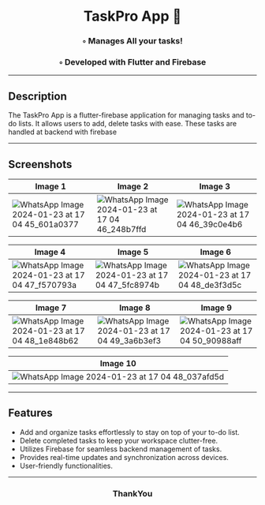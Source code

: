 
<div align="center">
<h1 align="center">

<br>  
TaskPro App 📝
</h1>
<h3>◦ Manages All your tasks! </h3>
<h3>◦ Developed with Flutter and Firebase </h3> 


</div>

---

## Description

The TaskPro App is a flutter-firebase application for managing tasks and to-do lists. It allows users to add, delete tasks with ease. These tasks are handled at backend with firebase

---
## Screenshots 


| Image 1 | Image 2 | Image 3| 
| ------- | ------- |------- |
| ![WhatsApp Image 2024-01-23 at 17 04 45_601a0377](https://github.com/chinmaywali/Weather-App/assets/123446377/a39e5a9b-3566-4ff8-9fbc-90382c2ff547) | ![WhatsApp Image 2024-01-23 at 17 04 46_248b7ffd](https://github.com/chinmaywali/Weather-App/assets/123446377/ddbef8b6-2580-4fd0-a49c-63d1d2d55876) |![WhatsApp Image 2024-01-23 at 17 04 46_39c0e4b6](https://github.com/chinmaywali/Weather-App/assets/123446377/474e3fd5-69dd-45a4-9a3e-a19997eaee79) |      
                                                                  
| Image 4 | Image 5 | Image 6| 
| ------- | ------- |------- |
| ![WhatsApp Image 2024-01-23 at 17 04 47_f570793a](https://github.com/chinmaywali/Weather-App/assets/123446377/086d8347-43d6-448f-ac00-a1730afe6892)  | ![WhatsApp Image 2024-01-23 at 17 04 47_5fc8974b](https://github.com/chinmaywali/Weather-App/assets/123446377/ed9de979-8251-43a2-a465-842f25458cf0) | ![WhatsApp Image 2024-01-23 at 17 04 48_de3f3d5c](https://github.com/chinmaywali/Weather-App/assets/123446377/6a9c8c7c-ec09-49eb-9858-f9a276759ca6) |             

| Image 7 | Image 8 | Image 9| 
| ------- | ------- |------- |
|![WhatsApp Image 2024-01-23 at 17 04 48_1e848b62](https://github.com/chinmaywali/Weather-App/assets/123446377/bb77f00e-1a3d-4667-bc48-1ae51a6bacea) | ![WhatsApp Image 2024-01-23 at 17 04 49_3a6b3ef3](https://github.com/chinmaywali/Weather-App/assets/123446377/1d286cac-9b9a-4c04-a323-b464a1b6f989) | ![WhatsApp Image 2024-01-23 at 17 04 50_90988aff](https://github.com/chinmaywali/Weather-App/assets/123446377/d7d0eb31-320d-4811-801e-5a461ba0081d)|     

| Image 10|
| ------- | 
| ![WhatsApp Image 2024-01-23 at 17 04 48_037afd5d](https://github.com/chinmaywali/Weather-App/assets/123446377/584dd6af-7cce-4c54-9806-6a92c0aec11d) |

----

## Features

- Add and organize tasks effortlessly to stay on top of your to-do list.
- Delete completed tasks to keep your workspace clutter-free.
- Utilizes Firebase for seamless backend management of tasks.
- Provides real-time updates and synchronization across devices.
- User-friendly functionalities.

----
<div align="center">
<h3>ThankYou</h3>
</div>

  

